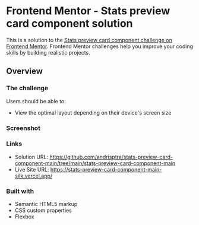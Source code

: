 # Frontend Mentor - Stats preview card component solution

This is a solution to the [Stats preview card component challenge on Frontend Mentor](https://www.frontendmentor.io/challenges/stats-preview-card-component-8JqbgoU62). Frontend Mentor challenges help you improve your coding skills by building realistic projects.

## Overview

### The challenge

Users should be able to:

-   View the optimal layout depending on their device's screen size

### Screenshot

### Links

-   Solution URL: https://github.com/andrisptra/stats-preview-card-component-main/tree/main/stats-preview-card-component-main
-   Live Site URL: https://stats-preview-card-component-main-silk.vercel.app/

### Built with

-   Semantic HTML5 markup
-   CSS custom properties
-   Flexbox
